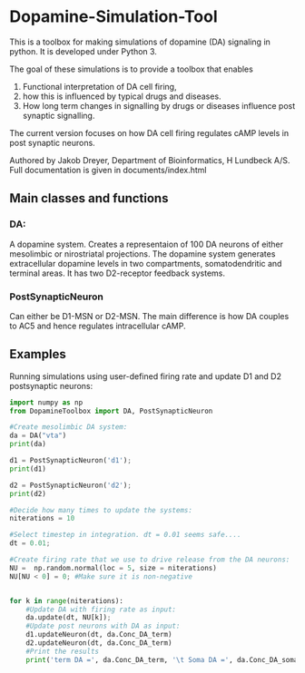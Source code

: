 # Dopamine-Simulation-Tool
This is a toolbox for making simulations of dopamine (DA) signaling in python. It is developed under Python 3. 

The goal of these simulations is to provide a toolbox that enables 
1. Functional interpretation of DA cell firing, 
2. how this is influenced by typical drugs and diseases. 
2. How long term changes in signalling by drugs or diseases influence post synaptic signalling.  

The current version focuses on how DA cell firing regulates cAMP levels in post synaptic neurons. 

Authored by Jakob Dreyer, Department of Bioinformatics, H Lundbeck A/S. 
Full documentation is given in documents/index.html

## Main classes and functions

### DA:
A dopamine system. Creates a representaion of 100 DA neurons of either mesolimbic or nirostriatal projections. 
The dopamine system generates extracellular dopamine levels in two compartments, somatodendritic and terminal areas. 
It has two D2-receptor feedback systems.

### PostSynapticNeuron
Can either be D1-MSN or D2-MSN. The main difference is how DA couples to AC5 and hence regulates intracellular cAMP. 


## Examples
Running simulations using user-defined firing rate and update D1 and D2  postsynaptic neurons:

```python
import numpy as np
from DopamineToolbox import DA, PostSynapticNeuron

#Create mesolimbic DA system:
da = DA("vta")
print(da)

d1 = PostSynapticNeuron('d1');
print(d1)

d2 = PostSynapticNeuron('d2');
print(d2)

#Decide how many times to update the systems:
niterations = 10

#Select timestep in integration. dt = 0.01 seems safe.... 
dt = 0.01;

#Create firing rate that we use to drive release from the DA neurons:
NU =  np.random.normal(loc = 5, size = niterations)
NU[NU < 0] = 0; #Make sure it is non-negative


for k in range(niterations):
    #Update DA with firing rate as input: 
    da.update(dt, NU[k]);  
    #Update post neurons with DA as input:
    d1.updateNeuron(dt, da.Conc_DA_term)
    d2.updateNeuron(dt, da.Conc_DA_term)
    #Print the results
    print('term DA =', da.Conc_DA_term, '\t Soma DA =', da.Conc_DA_soma, '\t D1-cAMP = ', d1.cAMP, ndigits, '\t D2-cAMP = ', d2.cAMP)
```
